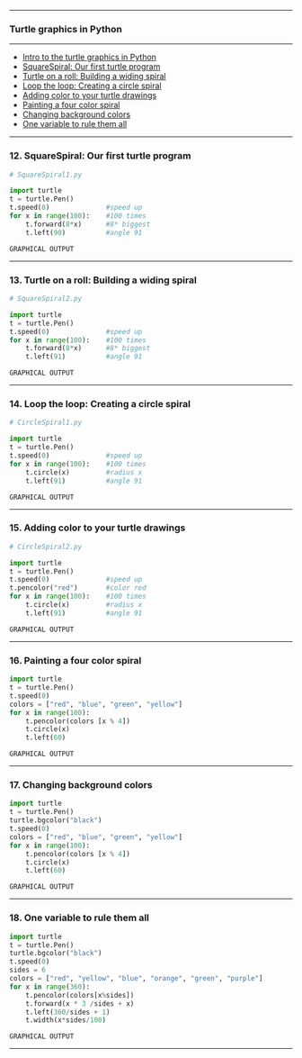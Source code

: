 
---

### Turtle graphics in Python

---

* [Intro to the turtle graphics in Python]()
* [SquareSpiral: Our first turtle program]()
* [Turtle on a roll: Building a widing spiral]()
* [Loop the loop: Creating a circle spiral]()
* [Adding color to your turtle drawings]()
* [Painting a four color spiral]()
* [Changing background colors]()
* [One variable to rule them all]()

---

### 12. SquareSpiral: Our first turtle program

```python
# SquareSpiral1.py

import turtle
t = turtle.Pen()
t.speed(0)              #speed up
for x in range(100):    #100 times
    t.forward(8*x)		#8* biggest
    t.left(90)			#angle 91
```

```
GRAPHICAL OUTPUT
```

----------------------------------------------------------------------

### 13. Turtle on a roll: Building a widing spiral

```python
# SquareSpiral2.py

import turtle
t = turtle.Pen()
t.speed(0)              #speed up
for x in range(100):    #100 times
    t.forward(8*x)		#8* biggest
    t.left(91)			#angle 91
```

```
GRAPHICAL OUTPUT
```

----------------------------------------------------------------------

### 14. Loop the loop: Creating a circle spiral

```python
# CircleSpiral1.py

import turtle
t = turtle.Pen()
t.speed(0)              #speed up
for x in range(100):	#100 times
    t.circle(x)			#radius x
    t.left(91)			#angle 91
```

```
GRAPHICAL OUTPUT
```

----------------------------------------------------------------------

### 15. Adding color to your turtle drawings

```python
# CircleSpiral2.py

import turtle
t = turtle.Pen()
t.speed(0)              #speed up
t.pencolor("red")		#color red
for x in range(100):	#100 times
    t.circle(x)			#radius x
    t.left(91)			#angle 91
```

```
GRAPHICAL OUTPUT
```

----------------------------------------------------------------------

### 16. Painting a four color spiral

```python
import turtle
t = turtle.Pen()
t.speed(0)              
colors = ["red", "blue", "green", "yellow"]
for x in range(100):
    t.pencolor(colors [x % 4])
    t.circle(x)		
    t.left(60)
```

```
GRAPHICAL OUTPUT
```

----------------------------------------------------------------------

### 17. Changing background colors

```python
import turtle
t = turtle.Pen()
turtle.bgcolor("black")
t.speed(0)              
colors = ["red", "blue", "green", "yellow"]
for x in range(100):
    t.pencolor(colors [x % 4])
    t.circle(x)		
    t.left(60)
```

```
GRAPHICAL OUTPUT
```

----------------------------------------------------------------------

### 18. One variable to rule them all

```python
import turtle
t = turtle.Pen()
turtle.bgcolor("black")
t.speed(0)
sides = 6
colors = ["red", "yellow", "blue", "orange", "green", "purple"]
for x in range(360):
    t.pencolor(colors[x%sides])
    t.forward(x * 3 /sides + x)
    t.left(360/sides + 1)
    t.width(x*sides/100)
```

```
GRAPHICAL OUTPUT
```

---
